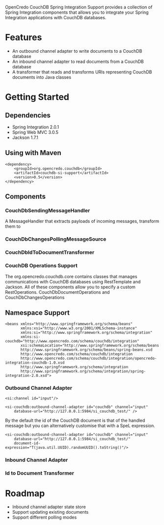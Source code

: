 OpenCredo CouchDB Spring Integration Support provides a collection of Spring Integration components that allows you to
integrate your Spring Integration applications with CouchDB databases.

# Features
- An outbound channel adapter to write documents to a CouchDB database
- An inbound channel adapter to read documents from a CouchDB database
- A transformer that reads and transforms URIs representing CouchDB documents into Java classes
# Getting Started
## Dependencies
- Spring Integration 2.0.1
- Spring Web MVC 3.0.5
- Jackson 1.7.1
## Using with Maven
    <dependency>
        <groupId>org.opencredo.couchdb</groupId>
        <artifactId>couchdb-si-support</artifactId>
        <version>0.5</version>
    </dependency>
## Components
### CouchDbSendingMessageHandler
A MessageHandler that extracts payloads of incoming messages, transform them to
### CouchDbChangesPollingMessageSource
### CouchDbIdToDocumentTransformer
### CouchDB Operations Support
The org.opencredo.couchdb.core contains classes that manages communications with CouchDB databases using RestTemplate
and Jackson. All of these components allow you to specify a custom RestOperations. 
CouchDbDocumentOperations and CouchDbChangesOperations

## Namespace Support

    <beans xmlns="http://www.springframework.org/schema/beans"
           xmlns:xsi="http://www.w3.org/2001/XMLSchema-instance"
           xmlns:si="http://www.springframework.org/schema/integration"
           xmlns:si-couchdb="http://www.opencredo.com/schema/couchdb/integration"
           xsi:schemaLocation="http://www.springframework.org/schema/beans
           http://www.springframework.org/schema/beans/spring-beans.xsd
		   http://www.opencredo.com/schema/couchdb/integration
		   http://www.opencredo.com/schema/couchdb/integration/opencredo-integration-couchdb-1.0.xsd
		   http://www.springframework.org/schema/integration
		   http://www.springframework.org/schema/integration/spring-integration-2.0.xsd">

### Outbound Channel Adapter

    <si:channel id="input"/>

    <si-couchdb:outbound-channel-adapter id="couchdb" channel="input"
        database-url="http://127.0.0.1:5984/si_couchdb_test/" />

By the default the id of the CouchDB document is that of the handled message but you can alternatively customise that
with a SpeL expression.

    <si-couchdb:outbound-channel-adapter id="couchdb" channel="input"
        database-url="http://127.0.0.1:5984/si_couchdb_test/"
        document-id-expression="T(java.util.UUID).randomUUID().toString()"/>

### Inbound Channel Adapter

### Id to Document Transformer

# Roadmap
- Inbound channel adapter state store
- Support updating existing documents
- Support different polling modes